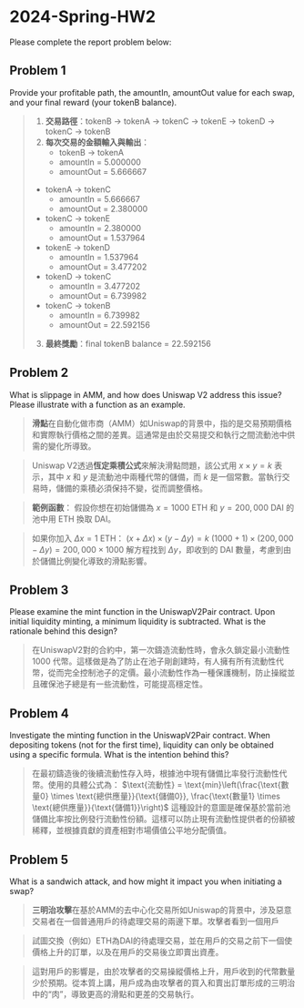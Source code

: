 # 2024-Spring-HW2

Please complete the report problem below:

## Problem 1
Provide your profitable path, the amountIn, amountOut value for each swap, and your final reward (your tokenB balance).

> 1. **交易路徑**：tokenB -> tokenA -> tokenC -> tokenE -> tokenD -> tokenC -> tokenB
> 2. **每次交易的金額輸入與輸出**：
>     - tokenB -> tokenA
>     - amountIn = 5.000000
>     - amountOut = 5.666667
>   - tokenA -> tokenC
>     - amountIn = 5.666667
>     - amountOut = 2.380000
>   - tokenC -> tokenE
>     - amountIn = 2.380000
>     - amountOut = 1.537964
>   - tokenE -> tokenD
>     - amountIn = 1.537964
>     - amountOut = 3.477202
>   - tokenD -> tokenC
>     - amountIn = 3.477202
>     - amountOut = 6.739982
>   - tokenC -> tokenB
>     - amountIn = 6.739982
>     - amountOut = 22.592156
> 3. **最終獎勵**：final tokenB balance = 22.592156

## Problem 2
What is slippage in AMM, and how does Uniswap V2 address this issue? Please illustrate with a function as an example.

> **滑點**在自動化做市商（AMM）如Uniswap的背景中，指的是交易預期價格和實際執行價格之間的差異。這通常是由於交易提交和執行之間流動池中供需的變化所導致。

> Uniswap V2透過**恆定乘積公式**來解決滑點問題，該公式用 $x \times y = k$ 表示，其中 $x$ 和 $y$ 是流動池中兩種代幣的儲備，而 $k$ 是一個常數。當執行交易時，儲備的乘積必須保持不變，從而調整價格。

> **範例函數**：
> 假設你想在初始儲備為 $x = 1000$ ETH 和 $y = 200,000$ DAI 的池中用 ETH 換取 DAI。

> 如果你加入 $\Delta x = 1$ ETH：
> $(x + \Delta x) \times (y - \Delta y) = k$
> $(1000 + 1) \times (200,000 - \Delta y) = 200,000 \times 1000$
> 解方程找到 $\Delta y$，即收到的 DAI 數量，考慮到由於儲備比例變化導致的滑點影響。

## Problem 3
Please examine the mint function in the UniswapV2Pair contract. Upon initial liquidity minting, a minimum liquidity is subtracted. What is the rationale behind this design?

> 在UniswapV2對的合約中，第一次鑄造流動性時，會永久鎖定最小流動性 $1000$ 代幣。這樣做是為了防止在池子剛創建時，有人擁有所有流動性代幣，從而完全控制池子的定價。最小流動性作為一種保護機制，防止操縱並且確保池子總是有一些流動性，可能提高穩定性。

## Problem 4
Investigate the minting function in the UniswapV2Pair contract. When depositing tokens (not for the first time), liquidity can only be obtained using a specific formula. What is the intention behind this?

> 在最初鑄造後的後續流動性存入時，根據池中現有儲備比率發行流動性代幣。使用的具體公式為：
> $\text{流動性} = \text{min}\left(\frac{\text{數量0} \times \text{總供應量}}{\text{儲備0}}, \frac{\text{數量1} \times \text{總供應量}}{\text{儲備1}}\right)$
> 這種設計的意圖是確保基於當前池儲備比率按比例發行流動性份額。這樣可以防止現有流動性提供者的份額被稀釋，並根據貢獻的資產相對市場價值公平地分配價值。

## Problem 5
What is a sandwich attack, and how might it impact you when initiating a swap?

> **三明治攻擊**在基於AMM的去中心化交易所如Uniswap的背景中，涉及惡意交易者在一個普通用戶的待處理交易的兩邊下單。攻擊者看到一個用戶

> 試圖交換（例如）ETH為DAI的待處理交易，並在用戶的交易之前下一個使價格上升的訂單，以及在用戶的交易後立即賣出資產。

> 這對用戶的影響是，由於攻擊者的交易操縱價格上升，用戶收到的代幣數量少於預期。從本質上講，用戶成為由攻擊者的買入和賣出訂單形成的三明治中的“肉”，導致更高的滑點和更差的交易執行。
